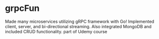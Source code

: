 # grpcFun
Made many microservices utilizing gRPC framework with Go! Implemented client, server, and bi-directional streaming. Also integrated MongoDB and included CRUD functionality. part of Udemy course
